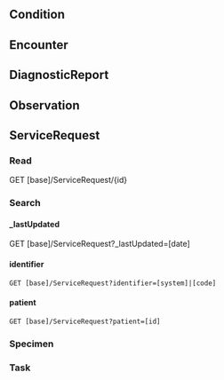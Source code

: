 
## Condition

## Encounter

## DiagnosticReport

## Observation

## ServiceRequest

### Read

<div class="alert alert-success" role="alert">
GET [base]/ServiceRequest/{id}
</div>

### Search

#### _lastUpdated

<div class="alert alert-success" role="alert">
GET [base]/ServiceRequest?_lastUpdated=[date]
</div>

#### identifier

```
GET [base]/ServiceRequest?identifier=[system]|[code]
```

#### patient

```
GET [base]/ServiceRequest?patient=[id]
```

### Specimen

### Task
